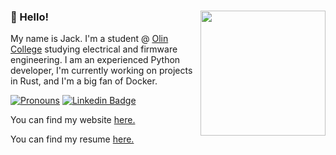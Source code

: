 ### :wave: Hello! <a href="https://www.jackgreenberg.co/"><img src="https://www.jackgreenberg.co/images/illustration.png" align="right" height="200" /></a>

My name is Jack. I'm a student @ [Olin College](http://www.olin.edu) studying electrical and firmware engineering. I am an experienced Python developer, I'm currently working on projects in Rust, and I'm a big fan of Docker.

[![Pronouns](https://img.shields.io/badge/pronouns-he%2Fhim-9cf)](https://jackgreenberg.co) [![Linkedin Badge](https://img.shields.io/badge/LinkedIn-jacklgreenberg?&style=flat&logo=Linkedin&logoColor=white&color=0077B5)](https://www.linkedin.com/in/jack-l-greenberg/ "Connect on LinkedIn")

You can find my website [here.](https://www.jackgreenberg.co)

You can find my resume [here.](https://www.jackgreenberg.co/documents/resume.pdf)
